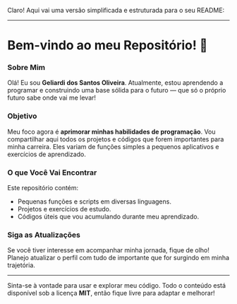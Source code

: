 Claro! Aqui vai uma versão simplificada e estruturada para o seu README:

---

# Bem-vindo ao meu Repositório! 👋

### Sobre Mim
Olá! Eu sou **Geliardi dos Santos Oliveira**. Atualmente, estou aprendendo a programar e construindo uma base sólida para o futuro — que só o próprio futuro sabe onde vai me levar!

### Objetivo
Meu foco agora é **aprimorar minhas habilidades de programação**. Vou compartilhar aqui todos os projetos e códigos que forem importantes para minha carreira. Eles variam de funções simples a pequenos aplicativos e exercícios de aprendizado.

### O que Você Vai Encontrar
Este repositório contém:
- Pequenas funções e scripts em diversas linguagens.
- Projetos e exercícios de estudo.
- Códigos úteis que vou acumulando durante meu aprendizado.

### Siga as Atualizações
Se você tiver interesse em acompanhar minha jornada, fique de olho! Planejo atualizar o perfil com tudo de importante que for surgindo em minha trajetória.

---

Sinta-se à vontade para usar e explorar meu código. Todo o conteúdo está disponível sob a licença **MIT**, então fique livre para adaptar e melhorar!
